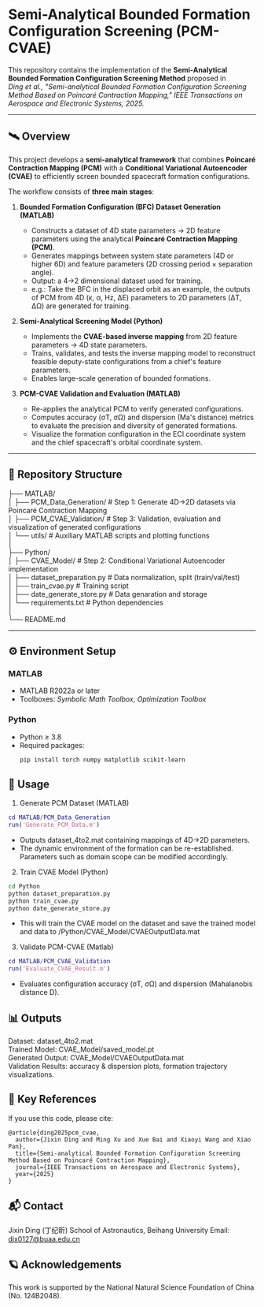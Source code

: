 # Semi-Analytical Bounded Formation Configuration Screening (PCM-CVAE)

This repository contains the implementation of the **Semi-Analytical Bounded Formation Configuration Screening Method** proposed in  
*Ding et al., "Semi-analytical Bounded Formation Configuration Screening Method Based on Poincaré Contraction Mapping," IEEE Transactions on Aerospace and Electronic Systems, 2025.*

---

## 🛰️ Overview

This project develops a **semi-analytical framework** that combines **Poincaré Contraction Mapping (PCM)** with a **Conditional Variational Autoencoder (CVAE)** to efficiently screen bounded spacecraft formation configurations.

The workflow consists of **three main stages**:

1. **Bounded Formation Configuration (BFC) Dataset Generation (MATLAB)**  
   - Constructs a dataset of 4D state parameters → 2D feature parameters using the analytical **Poincaré Contraction Mapping (PCM)**.  
   - Generates mappings between system state parameters (4D or higher 6D) and feature parameters (2D crossing period × separation angle).  
   - Output: a 4→2 dimensional dataset used for training.
   - e.g.: Take the BFC in the displaced orbit as an example, the outputs of PCM from 4D (κ, α, Hz, ΔE) parameters to 2D parameters (ΔT, ΔΩ) are generated for training.

2. **Semi-Analytical Screening Model (Python)**  
   - Implements the **CVAE-based inverse mapping** from 2D feature parameters → 4D state parameters.  
   - Trains, validates, and tests the inverse mapping model to reconstruct feasible deputy-state configurations from a chief's feature parameters.  
   - Enables large-scale generation of bounded formations.

3. **PCM-CVAE Validation and Evaluation (MATLAB)**  
   - Re-applies the analytical PCM to verify generated configurations.  
   - Computes accuracy (σT, σΩ) and dispersion (Ma's distance) metrics to evaluate the precision and diversity of generated formations.
   - Visualize the formation configuration in the ECI coordinate system and the chief spacecraft's orbital coordinate system.

---

## 📂 Repository Structure

├── MATLAB/  
│ ├── PCM_Data_Generation/ # Step 1: Generate 4D→2D datasets via Poincaré Contraction Mapping  
│ ├── PCM_CVAE_Validation/ # Step 3: Validation, evaluation and visualization of generated configurations  
│ └── utils/ # Auxiliary MATLAB scripts and plotting functions  
│  
├── Python/  
│ ├── CVAE_Model/ # Step 2: Conditional Variational Autoencoder implementation  
│ ├── dataset_preparation.py # Data normalization, split (train/val/test)  
│ ├── train_cvae.py # Training script  
│ ├── date_generate_store.py # Data genaration and storage  
│ └── requirements.txt # Python dependencies  
│  
└── README.md


---

## ⚙️ Environment Setup

### MATLAB
- MATLAB R2022a or later
- Toolboxes: *Symbolic Math Toolbox*, *Optimization Toolbox*

### Python
- Python ≥ 3.8  
- Required packages:
  ```bash
  pip install torch numpy matplotlib scikit-learn
  ```


## 🚀 Usage

1. Generate PCM Dataset (MATLAB)
```matlab
cd MATLAB/PCM_Data_Generation
run('Generate_PCM_Data.m')
```

* Outputs dataset_4to2.mat containing mappings of 4D→2D parameters. 
* The dynamic environment of the formation can be re-established. Parameters such as domain scope can be modified accordingly. 

2. Train CVAE Model (Python)
```bash
cd Python
python dataset_preparation.py
python train_cvae.py
python date_generate_store.py
```

* This will train the CVAE model on the dataset and save the trained model and data to /Python/CVAE_Model/CVAEOutputData.mat

3. Validate PCM-CVAE (Matlab)
```matlab
cd MATLAB/PCM_CVAE_Validation
run('Evaluate_CVAE_Result.m')
```

* Evaluates configuration accuracy (σT, σΩ) and dispersion (Mahalanobis distance D).

## 📊 Outputs
Dataset: dataset_4to2.mat  
Trained Model: CVAE_Model/saved_model.pt  
Generated Output: CVAE_Model/CVAEOutputData.mat  
Validation Results: accuracy & dispersion plots, formation trajectory visualizations.  

## 🧠 Key References
If you use this code, please cite:  
```pgsql
@article{ding2025pcm_cvae,
  author={Jixin Ding and Ming Xu and Xue Bai and Xiaoyi Wang and Xiao Pan},
  title={Semi-analytical Bounded Formation Configuration Screening Method Based on Poincaré Contraction Mapping},
  journal={IEEE Transactions on Aerospace and Electronic Systems},
  year={2025}
}
```

## 📬 Contact
Jixin Ding (丁纪昕)
School of Astronautics, Beihang University
Email: djx0127@buaa.edu.cn

## 🪐 Acknowledgements

This work is supported by the National Natural Science Foundation of China (No. 124B2048).
